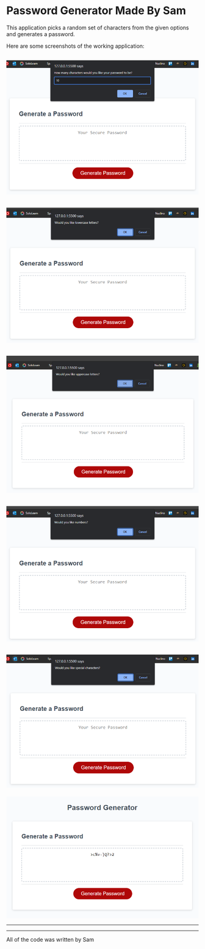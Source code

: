# Password Generator Made By Sam

This application picks a random set of characters from the given options and generates a password.

Here are some screenshots of the working application:

## ![img1.png](./img/img1.png)

## ![img2.png](./img/img2.png)

## ![img3.png](./img/img3.png)

## ![img4.png](./img/img4.png)

## ![img5.png](./img/img5.png)

![img6.png](./img/img6.png)

---

---

All of the code was written by Sam
